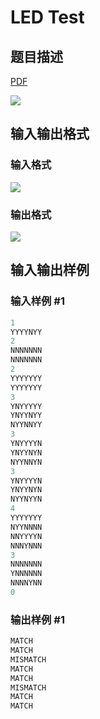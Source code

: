 # LED Test

## 题目描述

[problemUrl]: https://uva.onlinejudge.org/index.php?option=com_onlinejudge&Itemid=8&category=6&page=show_problem&problem=357

[PDF](https://uva.onlinejudge.org/external/4/p416.pdf)

![](https://cdn.luogu.com.cn/upload/vjudge_pic/UVA416/6cc9da24fd582efaa4c0dddbdeb00666dcc2d73d.png)

## 输入输出格式

### 输入格式

![](https://cdn.luogu.com.cn/upload/vjudge_pic/UVA416/3ed10e5395fb3e3d18c4adce48b8c6365691c041.png)

### 输出格式

![](https://cdn.luogu.com.cn/upload/vjudge_pic/UVA416/1ab6d483cb25c71551d3ca9e625a5d25404a73a6.png)

## 输入输出样例

### 输入样例 #1

```cpp
1
YYYYNYY
2
NNNNNNN
NNNNNNN
2
YYYYYYY
YYYYYYY
3
YNYYYYY
YNYYNYY
NYYNNYY
3
YNYYYYN
YNYYNYN
NYYNNYN
3
YNYYYYN
YNYYNYN
NYYNYYN
4
YYYYYYY
NYYNNNN
NNYYYYN
NNNYNNN
3
NNNNNNN
YNNNNNN
NNNNYNN
0
```


### 输出样例 #1

```cpp
MATCH
MATCH
MISMATCH
MATCH
MATCH
MISMATCH
MATCH
MATCH
```


